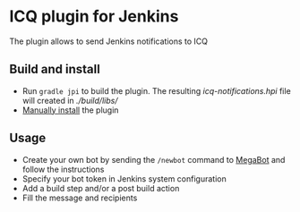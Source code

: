 # ICQ plugin for Jenkins
The plugin allows to send Jenkins notifications to ICQ

## Build and install
* Run `gradle jpi` to build the plugin. The resulting *icq-notifications.hpi* file will created in *./build/libs/*
* [Manually install](https://jenkins.io/doc/book/managing/plugins/#advanced-installation) the plugin

## Usage
* Create your own bot by sending the `/newbot` command to [MegaBot](https://icq.com/people/70001) and follow the instructions
* Specify your bot token in Jenkins system configuration
* Add a build step and/or a post build action
* Fill the message and recipients
